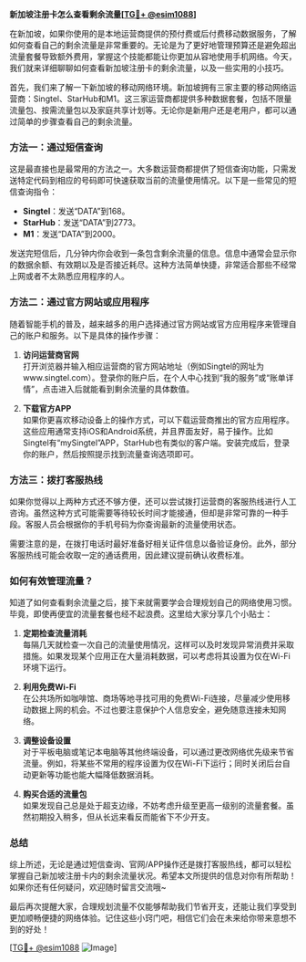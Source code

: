 **新加坡注册卡怎么查看剩余流量[[TG💪+ @esim1088](https://t.me/s/esim1088)]**

在新加坡，如果你使用的是本地运营商提供的预付费或后付费移动数据服务，了解如何查看自己的剩余流量是非常重要的。无论是为了更好地管理预算还是避免超出流量套餐导致额外费用，掌握这个技能都能让你更加从容地使用手机网络。今天，我们就来详细聊聊如何查看新加坡注册卡的剩余流量，以及一些实用的小技巧。

首先，我们来了解一下新加坡的移动网络环境。新加坡拥有三家主要的移动网络运营商：Singtel、StarHub和M1。这三家运营商都提供多种数据套餐，包括不限量流量包、按需流量包以及家庭共享计划等。无论你是新用户还是老用户，都可以通过简单的步骤查看自己的剩余流量。

### **方法一：通过短信查询**
这是最直接也是最常用的方法之一。大多数运营商都提供了短信查询功能，只需发送特定代码到相应的号码即可快速获取当前的流量使用情况。以下是一些常见的短信查询指令：

- **Singtel**：发送“DATA”到168。
- **StarHub**：发送“DATA”到2773。
- **M1**：发送“DATA”到2000。

发送完短信后，几分钟内你会收到一条包含剩余流量的信息。信息中通常会显示你的数据余额、有效期以及是否接近耗尽。这种方法简单快捷，非常适合那些不经常上网或者不太熟悉应用程序的人。

### **方法二：通过官方网站或应用程序**
随着智能手机的普及，越来越多的用户选择通过官方网站或官方应用程序来管理自己的账户和服务。以下是具体的操作步骤：

1. **访问运营商官网**  
   打开浏览器并输入相应运营商的官方网站地址（例如Singtel的网址为www.singtel.com）。登录你的账户后，在个人中心找到“我的服务”或“账单详情”，点击进入后就能看到剩余流量的具体数值。

2. **下载官方APP**  
   如果你更喜欢移动设备上的操作方式，可以下载运营商推出的官方应用程序。这些应用通常支持iOS和Android系统，并且界面友好，易于操作。比如Singtel有“mySingtel”APP，StarHub也有类似的客户端。安装完成后，登录你的账户，然后按照提示找到流量查询选项即可。

### **方法三：拨打客服热线**
如果你觉得以上两种方式还不够方便，还可以尝试拨打运营商的客服热线进行人工咨询。虽然这种方式可能需要等待较长时间才能接通，但却是非常可靠的一种手段。客服人员会根据你的手机号码为你查询最新的流量使用状态。

需要注意的是，在拨打电话时最好准备好相关证件信息以备验证身份。此外，部分客服热线可能会收取一定的通话费用，因此建议提前确认收费标准。

### **如何有效管理流量？**
知道了如何查看剩余流量之后，接下来就需要学会合理规划自己的网络使用习惯。毕竟，即使再便宜的流量套餐也经不起浪费。这里给大家分享几个小贴士：

1. **定期检查流量消耗**  
   每隔几天就检查一次自己的流量使用情况，这样可以及时发现异常消费并采取措施。如果发现某个应用正在大量消耗数据，可以考虑将其设置为仅在Wi-Fi环境下运行。

2. **利用免费Wi-Fi**  
   在公共场所如咖啡馆、商场等地寻找可用的免费Wi-Fi连接，尽量减少使用移动数据上网的机会。不过也要注意保护个人信息安全，避免随意连接未知网络。

3. **调整设备设置**  
   对于平板电脑或笔记本电脑等其他终端设备，可以通过更改网络优先级来节省流量。例如，将某些不常用的程序设置为仅在Wi-Fi下运行；同时关闭后台自动更新等功能也能大幅降低数据消耗。

4. **购买合适的流量包**  
   如果发现自己总是处于超支边缘，不妨考虑升级至更高一级别的流量套餐。虽然初期投入稍多，但从长远来看反而能省下不少开支。

### **总结**
综上所述，无论是通过短信查询、官网/APP操作还是拨打客服热线，都可以轻松掌握自己新加坡注册卡内的剩余流量状况。希望本文所提供的信息对你有所帮助！如果你还有任何疑问，欢迎随时留言交流哦~

最后再次提醒大家，合理规划流量不仅能够帮助我们节省开支，还能让我们享受到更加顺畅便捷的网络体验。记住这些小窍门吧，相信它们会在未来给你带来意想不到的好处！

[[TG💪+ @esim1088](https://t.me/s/esim1088) ![Image](https://i.postimg.cc/4NQfJmqS/Snipaste-2025-05-13-00-14-12.png)]